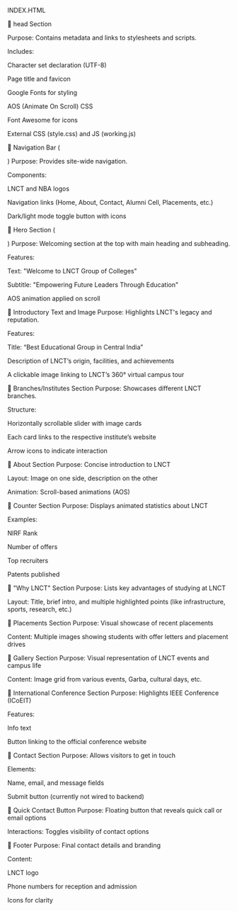 INDEX.HTML 

🔹 head Section

Purpose: Contains metadata and links to stylesheets and scripts.

Includes:

Character set declaration (UTF-8)

Page title and favicon

Google Fonts for styling

AOS (Animate On Scroll) CSS

Font Awesome for icons

External CSS (style.css) and JS (working.js)

🔹 Navigation Bar (<nav>)
Purpose: Provides site-wide navigation.

Components:

LNCT and NBA logos

Navigation links (Home, About, Contact, Alumni Cell, Placements, etc.)

Dark/light mode toggle button with icons

🔹 Hero Section (<section class="hero">)
Purpose: Welcoming section at the top with main heading and subheading.

Features:

Text: "Welcome to LNCT Group of Colleges"

Subtitle: "Empowering Future Leaders Through Education"

AOS animation applied on scroll

🔹 Introductory Text and Image
Purpose: Highlights LNCT's legacy and reputation.

Features:

Title: “Best Educational Group in Central India”

Description of LNCT’s origin, facilities, and achievements

A clickable image linking to LNCT’s 360° virtual campus tour

🔹 Branches/Institutes Section
Purpose: Showcases different LNCT branches.

Structure:

Horizontally scrollable slider with image cards

Each card links to the respective institute’s website

Arrow icons to indicate interaction

🔹 About Section
Purpose: Concise introduction to LNCT

Layout: Image on one side, description on the other

Animation: Scroll-based animations (AOS)

🔹 Counter Section
Purpose: Displays animated statistics about LNCT

Examples:

NIRF Rank

Number of offers

Top recruiters

Patents published

🔹 "Why LNCT" Section
Purpose: Lists key advantages of studying at LNCT

Layout: Title, brief intro, and multiple highlighted points (like infrastructure, sports, research, etc.)

🔹 Placements Section
Purpose: Visual showcase of recent placements

Content: Multiple images showing students with offer letters and placement drives

🔹 Gallery Section
Purpose: Visual representation of LNCT events and campus life

Content: Image grid from various events, Garba, cultural days, etc.

🔹 International Conference Section
Purpose: Highlights IEEE Conference (ICoEIT)

Features:

Info text

Button linking to the official conference website

🔹 Contact Section
Purpose: Allows visitors to get in touch

Elements:

Name, email, and message fields

Submit button (currently not wired to backend)

🔹 Quick Contact Button
Purpose: Floating button that reveals quick call or email options

Interactions: Toggles visibility of contact options

🔹 Footer
Purpose: Final contact details and branding

Content:

LNCT logo

Phone numbers for reception and admission

Icons for clarity
